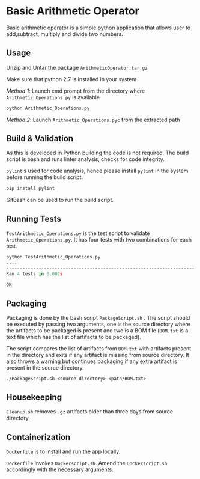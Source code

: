 # Basic Arithmetic Operator

Basic arithmetic operator is a simple python application that allows user to add,subtract, multiply and divide two numbers.

## Usage

Unzip and Untar the package `ArithmeticOperator.tar.gz`

Make sure that python 2.7 is installed in your system

_Method 1_:
Launch cmd prompt from the directory where `Arithmetic_Operations.py` is available


```python
python Arithmetic_Operations.py
```

_Method 2_: Launch `Arithmetic_Operations.pyc` from the extracted path

## Build & Validation

As this is developed in Python building the code is not required. The build script is bash and runs linter analysis, checks for code integrity.

`pylint`is used for code analysis, hence please install `pylint` in the system before running the build script.

```python
pip install pylint
```

 GitBash can be used to run the build script.

## Running Tests

`TestArithmetic_Operations.py` is the test script to validate `Arithmetic_Operations.py`. It has four tests with two combinations for each test.

```python
python TestArithmetic_Operations.py
....
----------------------------------------------------------------------
Ran 4 tests in 0.002s

OK
```
## Packaging

Packaging is done by the bash script `PackageScript.sh`
. The script should be executed by passing two arguments, one is the source directory where the artifacts to be packaged is present and two is a BOM file (`BOM.txt` is a text file which has the list of artifacts to be packaged).

The script compares the list of artifacts from `BOM.txt` with artifacts present in the directory and exits if any artifact is missing from source directory. It also throws a warning but continues packaging if any extra artifact is present in the source directory.

```
./PackageScript.sh <source directory> <path/BOM.txt>
```

## Housekeeping

`Cleanup.sh` removes `.gz` artifacts older than three days from source directory.

## Containerization

`Dockerfile` is to install and run the app locally.

`Dockerfile` invokes `Dockerscript.sh`. Amend the `Dockerscript.sh` accordingly with the necessary arguments.
